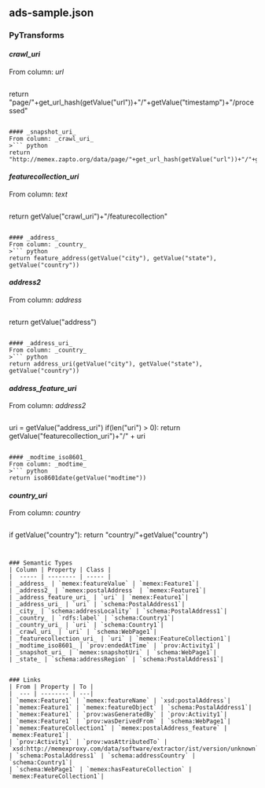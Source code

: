 ## ads-sample.json

### PyTransforms
#### _crawl_uri_
From column: _url_
>``` python
return "page/"+get_url_hash(getValue("url"))+"/"+getValue("timestamp")+"/processed"
```

#### _snapshot_uri_
From column: _crawl_uri_
>``` python
return "http://memex.zapto.org/data/page/"+get_url_hash(getValue("url"))+"/"+getValue("timestamp")+"/raw"
```

#### _featurecollection_uri_
From column: _text_
>``` python
return getValue("crawl_uri")+"/featurecollection"
```

#### _address_
From column: _country_
>``` python
return feature_address(getValue("city"), getValue("state"), getValue("country"))
```

#### _address2_
From column: _address_
>``` python
return getValue("address")
```

#### _address_uri_
From column: _country_
>``` python
return address_uri(getValue("city"), getValue("state"), getValue("country"))
```

#### _address_feature_uri_
From column: _address2_
>``` python
uri = getValue("address_uri")
if(len("uri") > 0):
    return getValue("featurecollection_uri")+"/" + uri
```

#### _modtime_iso8601_
From column: _modtime_
>``` python
return iso8601date(getValue("modtime"))
```

#### _country_uri_
From column: _country_
>``` python
if getValue("country"):
  return "country/"+getValue("country")
```


### Semantic Types
| Column | Property | Class |
|  ----- | -------- | ----- |
| _address_ | `memex:featureValue` | `memex:Feature1`|
| _address2_ | `memex:postalAddress` | `memex:Feature1`|
| _address_feature_uri_ | `uri` | `memex:Feature1`|
| _address_uri_ | `uri` | `schema:PostalAddress1`|
| _city_ | `schema:addressLocality` | `schema:PostalAddress1`|
| _country_ | `rdfs:label` | `schema:Country1`|
| _country_uri_ | `uri` | `schema:Country1`|
| _crawl_uri_ | `uri` | `schema:WebPage1`|
| _featurecollection_uri_ | `uri` | `memex:FeatureCollection1`|
| _modtime_iso8601_ | `prov:endedAtTime` | `prov:Activity1`|
| _snapshot_uri_ | `memex:snapshotUri` | `schema:WebPage1`|
| _state_ | `schema:addressRegion` | `schema:PostalAddress1`|


### Links
| From | Property | To |
|  --- | -------- | ---|
| `memex:Feature1` | `memex:featureName` | `xsd:postalAddress`|
| `memex:Feature1` | `memex:featureObject` | `schema:PostalAddress1`|
| `memex:Feature1` | `prov:wasGeneratedBy` | `prov:Activity1`|
| `memex:Feature1` | `prov:wasDerivedFrom` | `schema:WebPage1`|
| `memex:FeatureCollection1` | `memex:postalAddress_feature` | `memex:Feature1`|
| `prov:Activity1` | `prov:wasAttributedTo` | `xsd:http://memexproxy.com/data/software/extractor/ist/version/unknown`|
| `schema:PostalAddress1` | `schema:addressCountry` | `schema:Country1`|
| `schema:WebPage1` | `memex:hasFeatureCollection` | `memex:FeatureCollection1`|
